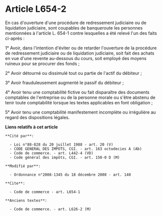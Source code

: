 # Article L654-2

En cas d'ouverture d'une procédure de redressement judiciaire ou de liquidation judiciaire, sont coupables de banqueroute les
personnes mentionnées à l'article L. 654-1 contre lesquelles a été relevé l'un des faits ci-après : 

1° Avoir, dans l'intention d'éviter ou de retarder l'ouverture de la procédure de redressement judiciaire ou de liquidation
judiciaire, soit fait des achats en vue d'une revente au-dessous du cours, soit employé des moyens ruineux pour se procurer
des fonds ; 

2° Avoir détourné ou dissimulé tout ou partie de l'actif du débiteur ; 

3° Avoir frauduleusement augmenté le passif du débiteur ; 

4° Avoir tenu une comptabilité fictive ou fait disparaître des documents comptables de l'entreprise ou de la personne morale
ou s'être abstenu de tenir toute comptabilité lorsque les textes applicables en font obligation ; 

5° Avoir tenu une comptabilité manifestement incomplète ou irrégulière au regard des dispositions légales.

**Liens relatifs à cet article**

	**Cité par**:

	  - Loi n°88-828 du 20 juillet 1988 - art. 20 (V)
	  - CODE GENERAL DES IMPOTS, CGI. - art. 163 octodecies A (Ab)
	  - Code de commerce. - art. L442-4 (VD)
	  - Code général des impôts, CGI. - art. 150-0 D (M)

	**Modifié par**:

	  - Ordonnance n°2008-1345 du 18 décembre 2008 - art. 140

	**Cite**:

	  - Code de commerce - art. L654-1

	**Anciens textes**:

	  - Code de commerce. - art. L626-2 (M)
